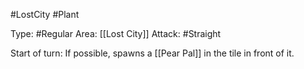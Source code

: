#LostCity #Plant 

Type: #Regular 
Area: [[Lost City]]
Attack: #Straight

Start of turn: If possible, spawns a [[Pear Pal]] in the tile in front of it. 